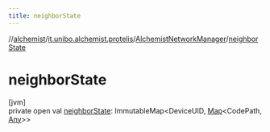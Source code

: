 ```yaml
---
title: neighborState
---
```

//[alchemist](../../../index.html)/[it.unibo.alchemist.protelis](../index.html)/[AlchemistNetworkManager](index.html)/[neighborState](neighbor-state.html)



# neighborState



[jvm]\
private open val [neighborState](neighbor-state.html): ImmutableMap<DeviceUID, [Map](https://docs.oracle.com/javase/8/docs/api/java/util/Map.html)<CodePath, [Any](https://kotlinlang.org/api/latest/jvm/stdlib/kotlin/-any/index.html)>>




